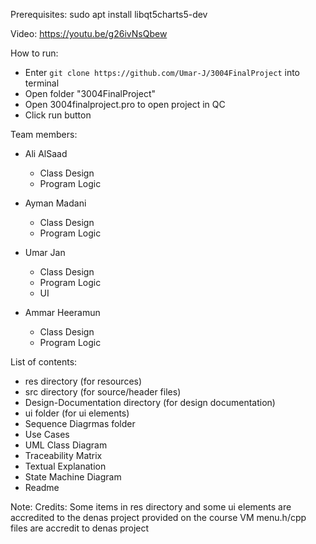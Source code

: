 Prerequisites:
sudo apt install libqt5charts5-dev

Video:
<https://youtu.be/g26ivNsQbew>

How to run:
- Enter `git clone https://github.com/Umar-J/3004FinalProject` into terminal
- Open folder "3004FinalProject"
- Open 3004finalproject.pro to open project in QC 
- Click run button

Team members:
 - Ali AlSaad
   - Class Design
   - Program Logic

- Ayman Madani
   - Class Design
   - Program Logic

- Umar Jan
   - Class Design
   - Program Logic
   - UI

- Ammar Heeramun
   - Class Design
   - Program Logic

List of contents:
   - res directory (for resources)
   - src directory (for source/header files)
   - Design-Documentation directory (for design documentation)
   - ui folder (for ui elements)
   - Sequence Diagrmas folder
   - Use Cases
   - UML Class Diagram
   - Traceability Matrix
   - Textual Explanation
   - State Machine Diagram
   - Readme
   
   
Note:
    Credits:
	Some items in res directory and some ui elements are accredited to the denas project provided on the course VM
	menu.h/cpp files are accredit to denas project
